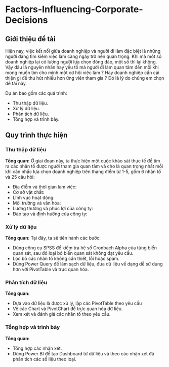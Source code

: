 # Factors-Influencing-Corporate-Decisions
## Giới thiệu đề tài
Hiện nay, việc kết nối giữa doanh nghiệp và người đi làm đặc biệt là những người đang tìm kiếm việc làm càng ngày trở nên quan trọng. Khi mà mốt số doanh nghiệp lại có lượng
người lựa chọn đông đảo, một số thì lại không. Vậy đâu là nguyên nhân hay yếu tố mà người đi làm quan tâm đến mỗi khi mong muốn tìm cho mình một cơ hội việc làm ? Hay doanh
nghiệp cần cải thiện gì để thu hút nhiều hơn ứng viên tham gia ? Đó là lý do chúng em chọn đề tài này.

Dự án bao gồm các quá trình:
- Thu thập dữ liệu.
- Xử lý dữ liệu.
- Phân tích dữ liệu.
- Tổng hợp và trình bày.

## Quy trình thực hiện
### Thu thập dữ liệu
**Tổng quan:** 
Ở giai đoạn này, ta thực hiện một cuộc khảo sát thực tế để tìm ra các nhân tố được người tham gia quan tâm và cho là quan trọng nhất mỗi khi cân nhắc lựa chọn doanh nghiệp trên 
thang điểm từ 1-5, gồm 6 nhân tố và 25 câu hỏi:
-	Địa điểm và thời gian làm việc:
-	Cơ sở vật chất:
-	Lĩnh vực hoạt động:
-	Môi trường và văn hóa:
-	Lương thưởng và phúc lợi của công ty:
-	Đào tạo và định hướng của công ty:

### Xử lý dữ liệu
**Tổng quan:**
Tại đây, ta sẽ tiến hành các bước:
-	Dùng công cụ SPSS để kiếm tra hệ số Cronbach Alpha của từng biến quan sát, sau đó loại bỏ biến quan sát không đạt yêu cầu.
-	Lọc bỏ các nhân tố không cần thiết, lỗi hoặc spam.
-	Dùng Power Query để làm sạch dữ liệu, đưa dữ liệu về dạng dễ sử dụng hơn với PivotTable và trực quan hóa.

### Phân tích dữ liệu
**Tổng quan:**
-	Dựa vào dữ liệu là được xử lý, lập các PivotTable theo yêu cầu
-	Vẽ các Chart và PivotChart để trực quan hóa dữ liệu.
-	Xem xét và đánh giá các nhân tố theo yêu cầu.

### Tổng hợp và trình bày
**Tổng quan:**
-	Tổng hợp các nhận xét.
-	Dùng Power BI để tạo Dashboard từ dữ liệu và theo các nhận xét đã phân tích các số liệu theo loại.



